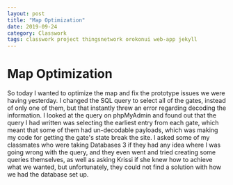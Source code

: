 ```yaml
---
layout: post
title: "Map Optimization"
date: 2019-09-24
category: Classwork
tags: classwork project thingsnetwork orokonui web-app jekyll
---
```


# Map Optimization

So today I wanted to optimize the map and fix the prototype issues we were having yesterday. I changed the SQL query to select all of the gates, instead of only one of them, but that instantly threw an error regarding decoding the
information. I looked at the query on phpMyAdmin and found out that the query I had written was selecting the earliest entry from each gate, which meant that some of them had un-decodable payloads, which was making my code for getting
the gate's state break the site. I asked some of my classmates who were taking Databases 3 if they had any idea where I was going wrong with the query, and they even went and tried creating some queries themselves, as well as asking Krissi
if she knew how to achieve what we wanted, but unfortunately, they could not find a solution with how we had the database set up.
